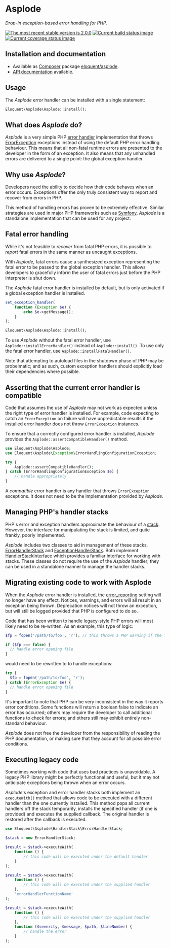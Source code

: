 # Asplode

*Drop-in exception-based error handling for PHP.*

[![The most recent stable version is 2.0.0][version-image]][Semantic versioning]
[![Current build status image][build-image]][Current build status]
[![Current coverage status image][coverage-image]][Current coverage status]

## Installation and documentation

* Available as [Composer] package [eloquent/asplode].
* [API documentation] available.

## Usage

The *Asplode* error handler can be installed with a single statement:

```php
Eloquent\Asplode\Asplode::install();
```

## What does *Asplode* do?

*Asplode* is a very simple PHP [error handler] implementation that throws
[ErrorException] exceptions instead of using the default PHP error handling
behaviour. This means that all non-fatal runtime errors are presented to the
developer in the form of an exception. It also means that any unhandled errors
are delivered to a single point: the global exception handler.

## Why use *Asplode*?

Developers need the ability to decide how their code behaves when an error
occurs. Exceptions offer the only truly consistent way to report and recover
from errors in PHP.

This method of handling errors has proven to be extremely effective. Similar
strategies are used in major PHP frameworks such as [Symfony]. *Asplode* is a
standalone implementation that can be used for any project.

## Fatal error handling

While it's not feasible to *recover* from fatal PHP errors, it is possible to
*report* fatal errors in the same manner as uncaught exceptions.

With *Asplode*, fatal errors cause a synthesized exception representing the
fatal error to be passed to the global exception handler. This allows developers
to gracefully inform the user of fatal errors just before the PHP interpreter is
shut down.

The *Asplode* fatal error handler is installed by default, but is only activated
if a global exception handler is installed.

```php
set_exception_handler(
    function (Exception $e) {
        echo $e->getMessage();
    }
);

Eloquent\Asplode\Asplode::install();
```

To use *Asplode* without the fatal error handler, use
`Asplode::installErrorHandler()` instead of `Asplode::install()`. To use only
the fatal error handler, use `Asplode::installFatalHandler()`.

Note that attempting to autoload files in the shutdown phase of PHP may be
probelmatic; and as such, custom exception handlers should explicitly load their
dependencies where possible.

## Asserting that the current error handler is compatible

Code that assumes the use of *Asplode* may not work as expected unless the right
type of error handler is installed. For example, code expecting to catch an
`ErrorException` on failure will have unpredictable results if the installed
error handler does not throw `ErrorException` instances.

To ensure that a correctly configured error handler is installed, *Asplode*
provides the `Asplode::assertCompatibleHandler()` method.

```php
use Eloquent\Asplode\Asplode;
use Eloquent\Asplode\Exception\ErrorHandlingConfigurationException;

try {
    Asplode::assertCompatibleHandler();
} catch (ErrorHandlingConfigurationException $e) {
    // handle appropriately
}
```

A *compatible* error handler is any handler that throws `ErrorException`
exceptions. It does not need to be the implementation provided by *Asplode*.

## Managing PHP's handler stacks

PHP's error and exception handlers approximate the behaviour of a [stack].
However, the interface for manipulating the stack is limited, and quite frankly,
poorly implemented.

*Asplode* includes two classes to aid in management of these stacks,
[ErrorHandlerStack] and [ExceptionHandlerStack]. Both implement
[HandlerStackInterface] which provides a familiar interface for working with
stacks. These classes do not require the use of the *Asplode* handler; they can
be used in a standalone manner to manage the handler stacks.

## Migrating existing code to work with Asplode

When the *Asplode* error handler is installed, the [error_reporting] setting
will no longer have any effect. Notices, warnings, and errors will all result in
an exception being thrown. Deprecation notices will not throw an exception, but
will still be logged provided that PHP is configured to do so.

Code that has been written to handle legacy-style PHP errors will most likely
need to be re-written. As an example, this type of logic:

```php
$fp = fopen('/path/to/foo', 'r'); // this throws a PHP warning if the file is not found

if ($fp === false) {
  // handle error opening file
}
```

would need to be rewritten to to handle exceptions:

```php
try {
  $fp = fopen('/path/to/foo', 'r');
} catch (ErrorException $e) {
  // handle error opening file
}
```

It's important to note that PHP can be very inconsistent in the way it reports
error conditions. Some functions will return a boolean false to indicate an
error has occurred; others may require the developer to call additional
functions to check for errors; and others still may exhibit entirely
non-standard behaviour.

*Asplode* does not free the developer from the responsibility of reading the PHP
documentation, or making sure that they account for all possible error
conditions.

## Executing legacy code

Sometimes working with code that uses bad practices is unavoidable. A legacy PHP
library might be perfectly functional and useful, but it may not anticipate
exceptions being thrown when an error occurs.

*Asplode*'s exception and error handler stacks both implement an `executeWith()`
method that allows code to be executed with a different handler than the one
currently installed. This method pops all current handlers off the stack
temporarily, installs the specified handler (if one is provided) and executes
the supplied callback. The original handler is restored after the callback is
executed.

```php
use Eloquent\Asplode\HandlerStack\ErrorHandlerStack;

$stack = new ErrorHandlerStack;

$result = $stack->executeWith(
    function () {
        // this code will be executed under the default handler
    }
);

$result = $stack->executeWith(
    function () {
        // this code will be executed under the supplied handler
    },
    'errorHandlerFunctionName'
);

$result = $stack->executeWith(
    function () {
        // this code will be executed under the supplied handler
    },
    function ($severity, $message, $path, $lineNumber) {
        // handle the error
    }
);
```

<!-- References -->

[error handler]: http://php.net/set_error_handler
[error_reporting]: http://php.net/error_reporting
[ErrorException]: http://php.net/ErrorException
[ErrorHandlerStack]: http://lqnt.co/asplode/artifacts/documentation/api/Eloquent/Asplode/HandlerStack/ErrorHandlerStack.html
[ExceptionHandlerStack]: http://lqnt.co/asplode/artifacts/documentation/api/Eloquent/Asplode/HandlerStack/ExceptionHandlerStack.html
[HandlerStackInterface]: http://lqnt.co/asplode/artifacts/documentation/api/Eloquent/Asplode/HandlerStack/HandlerStackInterface.html
[stack]: http://en.wikipedia.org/wiki/Stack_(abstract_data_type)
[Symfony]: http://symfony.com/

[API documentation]: http://lqnt.co/asplode/artifacts/documentation/api/
[Composer]: http://getcomposer.org/
[build-image]: http://img.shields.io/travis/eloquent/asplode/develop.svg "Current build status for the develop branch"
[Current build status]: https://travis-ci.org/eloquent/asplode
[coverage-image]: http://img.shields.io/coveralls/eloquent/asplode/develop.svg "Current test coverage for the develop branch"
[Current coverage status]: https://coveralls.io/r/eloquent/asplode
[eloquent/asplode]: https://packagist.org/packages/eloquent/asplode
[Semantic versioning]: http://semver.org/
[version-image]: http://img.shields.io/:semver-2.0.0-brightgreen.svg "This project uses semantic versioning"
